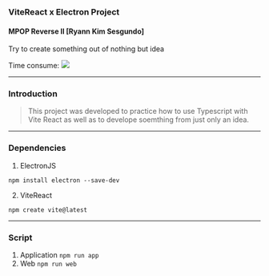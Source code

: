 ### ViteReact x Electron Project
#### MPOP Reverse II [Ryann Kim Sesgundo]

Try to create something out of nothing but idea

Time consume: ![](https://wakatime.com/badge/user/8ef6ba9a-e605-4488-8da5-581413894876/project/76ab1012-81b6-4169-80ba-bd90968e02f1.svg)

---
### Introduction
> This project was developed to practice how to use Typescript with Vite React as well as to develope soemthing
from just only an idea.

---
### Dependencies
1. ElectronJS
```
npm install electron --save-dev
```

2. ViteReact
```
npm create vite@latest
```

---
### Script
1. Application `npm run app`
2. Web `npm run web`
